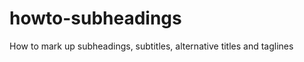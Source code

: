 howto-subheadings
=================

How to mark up subheadings, subtitles, alternative titles and taglines
